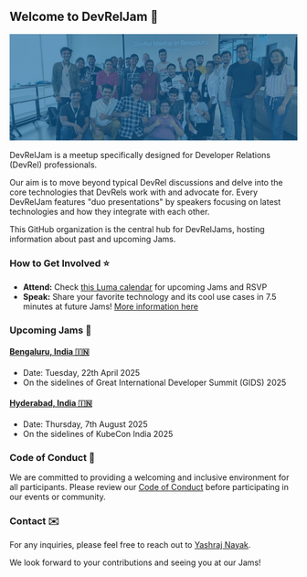 ## Welcome to DevRelJam 🎉

![Cover](/assets/DevRelJam%20Cover.png)

DevRelJam is a meetup specifically designed for Developer Relations (DevRel) professionals.

Our aim is to move beyond typical DevRel discussions and delve into the core technologies that DevRels work with and advocate for. Every DevRelJam features "duo presentations" by speakers focusing on latest technologies and how they integrate with each other.

This GitHub organization is the central hub for DevRelJams, hosting information about past and upcoming Jams.

### How to Get Involved ⭐️

- **Attend:** Check [this Luma calendar](https://lu.ma/devreljam) for upcoming Jams and RSVP
- **Speak:** Share your favorite technology and its cool use cases in 7.5 minutes at future Jams! [More information here](https://github.com/DevRelJam/Speakers)

### Upcoming Jams 🚀

#### [**Bengaluru, India 🇮🇳**](https://github.com/devreljam/BLR-APR-2025)
  - Date: Tuesday, 22th April 2025
  - On the sidelines of Great International Developer Summit (GIDS) 2025

#### [**Hyderabad, India 🇮🇳**](https://github.com/devreljam/HYD-AUG-2025)
  - Date: Thursday, 7th August 2025
  - On the sidelines of KubeCon India 2025

### Code of Conduct 📄
We are committed to providing a welcoming and inclusive environment for all participants. Please review our [Code of Conduct](https://github.com/DevRelJam/.github/blob/main/CODE_OF_CONDUCT.md) before participating in our events or community.

### Contact ✉️
For any inquiries, please feel free to reach out to [Yashraj Nayak](https://www.linkedin.com/in/yashrajnayak/).

We look forward to your contributions and seeing you at our Jams!

